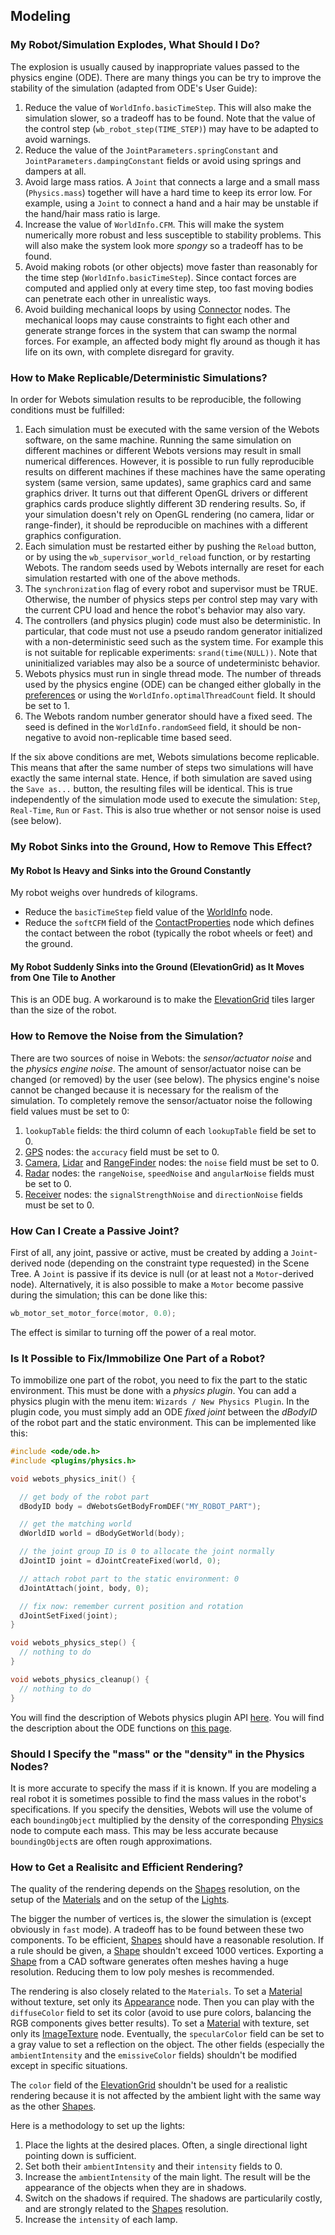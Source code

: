 ## Modeling

### My Robot/Simulation Explodes, What Should I Do?

The explosion is usually caused by inappropriate values passed to the physics engine (ODE).
There are many things you can be try to improve the stability of the simulation (adapted from ODE's User Guide):

1. Reduce the value of `WorldInfo.basicTimeStep`.
This will also make the simulation slower, so a tradeoff has to be found.
Note that the value of the control step (`wb_robot_step(TIME_STEP)`) may have to be adapted to avoid warnings.
2. Reduce the value of the `JointParameters.springConstant` and `JointParameters.dampingConstant` fields or avoid using springs and dampers at all.
3. Avoid large mass ratios.
A `Joint` that connects a large and a small mass (`Physics.mass`) together will have a hard time to keep its error low.
For example, using a `Joint` to connect a hand and a hair may be unstable if the hand/hair mass ratio is large.
4. Increase the value of `WorldInfo.CFM`.
This will make the system numerically more robust and less susceptible to stability problems.
This will also make the system look more *spongy* so a tradeoff has to be found.
5. Avoid making robots (or other objects) move faster than reasonably for the time step (`WorldInfo.basicTimeStep`).
Since contact forces are computed and applied only at every time step, too fast moving bodies can penetrate each other in unrealistic ways.
6. Avoid building mechanical loops by using [Connector](../reference/connector.md) nodes.
The mechanical loops may cause constraints to fight each other and generate strange forces in the system that can swamp the normal forces.
For example, an affected body might fly around as though it has life on its own, with complete disregard for gravity.

### How to Make Replicable/Deterministic Simulations?

In order for Webots simulation results to be reproducible, the following conditions must be fulfilled:

1. Each simulation must be executed with the same version of the Webots software, on the same machine.
Running the same simulation on different machines or different Webots versions may result in small numerical differences.
However, it is possible to run fully reproducible results on different machines if these machines have the same operating system (same version, same updates), same graphics card and same graphics driver.
It turns out that different OpenGL drivers or different graphics cards produce slightly different 3D rendering results.
So, if your simulation doesn't rely on OpenGL rendering (no camera, lidar or range-finder), it should be reproducible on machines with a different graphics configuration.
2. Each simulation must be restarted either by pushing the `Reload` button, or by using the `wb_supervisor_world_reload` function, or by restarting Webots.
The random seeds used by Webots internally are reset for each simulation restarted with one of the above methods.
3. The `synchronization` flag of every robot and supervisor must be TRUE.
Otherwise, the number of physics steps per control step may vary with the current CPU load and hence the robot's behavior may also vary.
4. The controllers (and physics plugin) code must also be deterministic.
In particular, that code must not use a pseudo random generator initialized with a non-deterministic seed such as the system time.
For example this is not suitable for replicable experiments: `srand(time(NULL))`.
Note that uninitialized variables may also be a source of undeterministc behavior.
5. Webots physics must run in single thread mode.
The number of threads used by the physics engine (ODE) can be changed either globally in the [preferences](preferences.md) or using the `WorldInfo.optimalThreadCount` field.
It should be set to 1.
6. The Webots random number generator should have a fixed seed.
The seed is defined in the `WorldInfo.randomSeed` field, it should be non-negative to avoid non-replicable time based seed.

If the six above conditions are met, Webots simulations become replicable.
This means that after the same number of steps two simulations will have exactly the same internal state.
Hence, if both simulation are saved using the `Save as...` button, the resulting files will be identical.
This is true independently of the simulation mode used to execute the simulation: `Step`, `Real-Time`, `Run` or `Fast`.
This is also true whether or not sensor noise is used (see below).

### My Robot Sinks into the Ground, How to Remove This Effect?

#### My Robot Is Heavy and Sinks into the Ground Constantly

My robot weighs over hundreds of kilograms.

- Reduce the `basicTimeStep` field value of the [WorldInfo](../reference/worldinfo.md) node.
- Reduce the `softCFM` field of the [ContactProperties](../reference/contactproperties.md) node which defines the contact between the robot (typically the robot wheels or feet) and the ground.

#### My Robot Suddenly Sinks into the Ground (ElevationGrid) as It Moves from One Tile to Another

This is an ODE bug.
A workaround is to make the [ElevationGrid](../reference/elevationgrid.md) tiles larger than the size of the robot.

### How to Remove the Noise from the Simulation?

There are two sources of noise in Webots: the *sensor/actuator noise* and the *physics engine noise*.
The amount of sensor/actuator noise can be changed (or removed) by the user (see below).
The physics engine's noise cannot be changed because it is necessary for the realism of the simulation.
To completely remove the sensor/actuator noise the following field values must be set to 0:

1. `lookupTable` fields: the third column of each `lookupTable` field be set to 0.
2. [GPS](../reference/gps.md) nodes: the `accuracy` field must be set to 0.
3. [Camera](../reference/camera.md), [Lidar](../reference/lidar.md) and [RangeFinder](../reference/rangefinder.md) nodes: the `noise` field must be set to 0.
4. [Radar](../reference/radar.md) nodes: the `rangeNoise`, `speedNoise` and `angularNoise` fields must be set to 0.
5. [Receiver](../reference/receiver.md) nodes: the `signalStrengthNoise` and `directionNoise` fields must be set to 0.

### How Can I Create a Passive Joint?

First of all, any joint, passive or active, must be created by adding a `Joint`-derived node (depending on the constraint type requested) in the Scene Tree.
A `Joint` is passive if its device is null (or at least not a `Motor`-derived node).
Alternatively, it is also possible to make a `Motor` become passive during the simulation; this can be done like this:

```c
wb_motor_set_motor_force(motor, 0.0);
```

The effect is similar to turning off the power of a real motor.

### Is It Possible to Fix/Immobilize One Part of a Robot?

To immobilize one part of the robot, you need to fix the part to the static environment.
This must be done with a *physics plugin*.
You can add a physics plugin with the menu item: `Wizards / New Physics Plugin`.
In the plugin code, you must simply add an ODE *fixed joint* between the *dBodyID* of the robot part and the static environment.
This can be implemented like this:

```c
#include <ode/ode.h>
#include <plugins/physics.h>

void webots_physics_init() {

  // get body of the robot part
  dBodyID body = dWebotsGetBodyFromDEF("MY_ROBOT_PART");

  // get the matching world
  dWorldID world = dBodyGetWorld(body);

  // the joint group ID is 0 to allocate the joint normally
  dJointID joint = dJointCreateFixed(world, 0);

  // attach robot part to the static environment: 0
  dJointAttach(joint, body, 0);

  // fix now: remember current position and rotation
  dJointSetFixed(joint);
}

void webots_physics_step() {
  // nothing to do
}

void webots_physics_cleanup() {
  // nothing to do
}
```

You will find the description of Webots physics plugin API [here](../reference/physics-plugin.md).
You will find the description about the ODE functions on [this page](http://ode.org/wiki/index.php?title=Manual).

### Should I Specify the "mass" or the "density" in the Physics Nodes?

It is more accurate to specify the mass if it is known.
If you are modeling a real robot it is sometimes possible to find the mass values in the robot's specifications.
If you specify the densities, Webots will use the volume of each `boundingObject` multiplied by the density of the corresponding [Physics](../reference/physics.md) node to compute each mass.
This may be less accurate because `boundingObject`s are often rough approximations.

### How to Get a Realisitc and Efficient Rendering?

The quality of the rendering depends on the [Shapes](../reference/shape.md) resolution, on the setup of the [Materials](../reference/material.md) and on the setup of the [Lights](../reference/light.md).

The bigger the number of vertices is, the slower the simulation is (except obviously in `fast` mode).
A tradeoff has to be found between these two components.
To be efficient, [Shapes](../reference/shape.md) should have a reasonable resolution.
If a rule should be given, a [Shape](../reference/shape.md) shouldn't exceed 1000 vertices.
Exporting a [Shape](../reference/shape.md) from a CAD software generates often meshes having a huge resolution.
Reducing them to low poly meshes is recommended.

The rendering is also closely related to the `Materials`.
To set a [Material](../reference/material.md) without texture, set only its [Appearance](../reference/appearance.md) node.
Then you can play with the `diffuseColor` field to set its color (avoid to use pure colors, balancing the RGB components gives better results).
To set a [Material](../reference/material.md) with texture, set only its [ImageTexture](../reference/imagetexture.md) node.
Eventually, the `specularColor` field can be set to a gray value to set a reflection on the object.
The other fields (especially the `ambientIntensity` and the `emissiveColor` fields) shouldn't be modified except in specific situations.

The `color` field of the [ElevationGrid](../reference/elevationgrid.md) shouldn't be used for a realistic rendering because it is not affected by the ambient light with the same way as the other [Shapes](../reference/shape.md).

Here is a methodology to set up the lights:

1. Place the lights at the desired places.
Often, a single directional light pointing down is sufficient.
2. Set both their `ambientIntensity` and their `intensity` fields to 0.
3. Increase the `ambientIntensity` of the main light.
The result will be the appearance of the objects when they are in shadows.
4. Switch on the shadows if required.
The shadows are particularily costly, and are strongly related to the [Shapes](../reference/shape.md) resolution.
5. Increase the `intensity` of each lamp.
